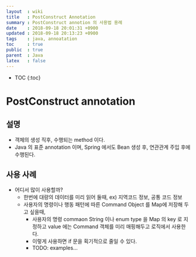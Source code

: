 ```yaml
---
layout  : wiki
title   : PostConstruct Annotation
summary : PostConstruct annotion 의 사용법 용례
date    : 2018-09-18 20:01:31 +0900
updated : 2018-09-18 20:13:23 +0900
tags    : java, annoatation
toc     : true
public  : true
parent  : Java
latex   : false
---
```

* TOC
{:toc}

# PostConstruct annotation

## 설명
* 객체의 생성 직후, 수행되는 method 이다.
* Java 의 표준 annotation 이며, Spring 에서도 Bean 생성 후, 연관관계 주입 후에 수행된다.

## 사용 사례

* 어디서 많이 사용할까?
	* 한번에 대량의 데이터를 미리 읽어 둘때, ex) 지역코드 정보, 공통 코드 정보
	* 사용자의 명령이나 행동 패턴에 따른 Command Object 를 Map에 저장해 두고 싶을때,
		* 사용자의 명령 commaon String 이나 enum type 을 Map 의 key 로 지정하고 value 에는 Command 객체를 미리 매핑해두고 로직에서 사용한다.
		* 이렇게 사용하면 if 문을 획기적으로 줄일 수 있다.
		* TODO: examples...
